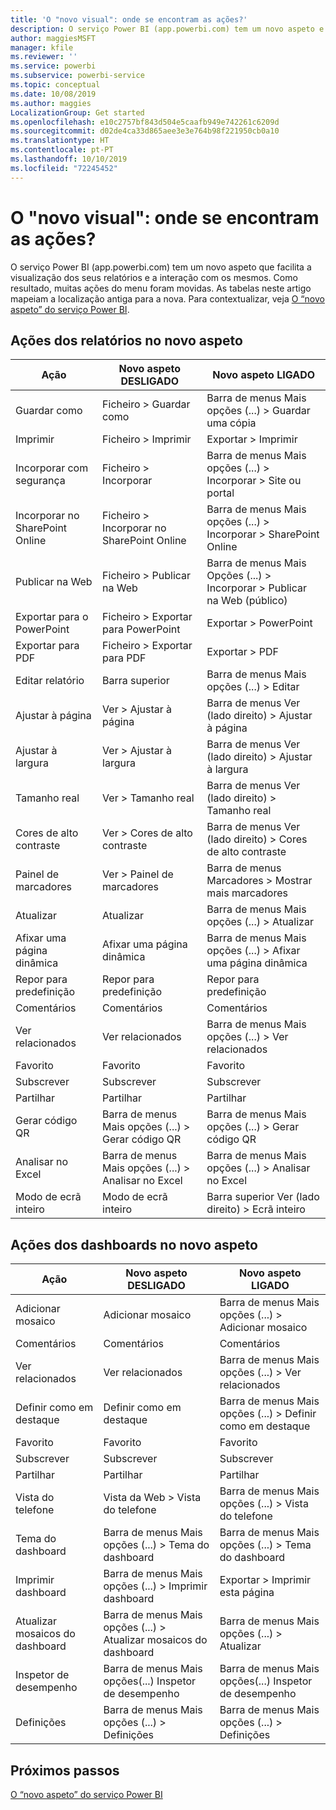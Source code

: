 ```yaml
---
title: 'O "novo visual": onde se encontram as ações?'
description: O serviço Power BI (app.powerbi.com) tem um novo aspeto e muitas ações foram movidas. Este artigo apresenta tabelas que mapeiam as localizações antigas para as novas.
author: maggiesMSFT
manager: kfile
ms.reviewer: ''
ms.service: powerbi
ms.subservice: powerbi-service
ms.topic: conceptual
ms.date: 10/08/2019
ms.author: maggies
LocalizationGroup: Get started
ms.openlocfilehash: e10c2757bf843d504e5caafb949e742261c6209d
ms.sourcegitcommit: d02de4ca33d865aee3e3e764b98f221950cb0a10
ms.translationtype: HT
ms.contentlocale: pt-PT
ms.lasthandoff: 10/10/2019
ms.locfileid: "72245452"
---
```

# <a name="the-new-look-where-did-the-actions-go"></a>O "novo visual": onde se encontram as ações?

O serviço Power BI (app.powerbi.com) tem um novo aspeto que facilita a visualização dos seus relatórios e a interação com os mesmos. Como resultado, muitas ações do menu foram movidas. As tabelas neste artigo mapeiam a localização antiga para a nova. Para contextualizar, veja [O “novo aspeto” do serviço Power BI](service-new-look.md).

## <a name="report-actions-in-the-new-look"></a>Ações dos relatórios no novo aspeto

|Ação  |Novo aspeto DESLIGADO  |Novo aspeto LIGADO  |
|---------|---------|---------|
| Guardar como | Ficheiro > Guardar como  | Barra de menus Mais opções (...) > Guardar uma cópia |
| Imprimir | Ficheiro > Imprimir | Exportar > Imprimir |
| Incorporar com segurança | Ficheiro > Incorporar | Barra de menus Mais opções (...) > Incorporar > Site ou portal |
| Incorporar no SharePoint Online | Ficheiro > Incorporar no SharePoint Online | Barra de menus Mais opções (...) > Incorporar > SharePoint Online |
| Publicar na Web | Ficheiro > Publicar na Web | Barra de menus Mais Opções (...) > Incorporar > Publicar na Web (público) |
| Exportar para o PowerPoint | Ficheiro > Exportar para PowerPoint | Exportar > PowerPoint |
| Exportar para PDF | Ficheiro > Exportar para PDF | Exportar > PDF |
|Editar relatório  | Barra superior   | Barra de menus Mais opções (...) > Editar |
| Ajustar à página | Ver > Ajustar à página | Barra de menus Ver (lado direito) > Ajustar à página |
| Ajustar à largura | Ver > Ajustar à largura | Barra de menus Ver (lado direito) > Ajustar à largura |
| Tamanho real | Ver > Tamanho real | Barra de menus Ver (lado direito) > Tamanho real |
| Cores de alto contraste | Ver > Cores de alto contraste | Barra de menus Ver (lado direito) > Cores de alto contraste |
| Painel de marcadores | Ver > Painel de marcadores |  Barra de menus Marcadores > Mostrar mais marcadores |
| Atualizar | Atualizar | Barra de menus Mais opções (...) > Atualizar |
| Afixar uma página dinâmica | Afixar uma página dinâmica | Barra de menus Mais opções (...) > Afixar uma página dinâmica |
| Repor para predefinição | Repor para predefinição | Repor para predefinição |
| Comentários | Comentários | Comentários |
| Ver relacionados | Ver relacionados | Barra de menus Mais opções (...) > Ver relacionados |
| Favorito | Favorito | Favorito |
| Subscrever | Subscrever |Subscrever |
| Partilhar | Partilhar | Partilhar |
| Gerar código QR | Barra de menus Mais opções (...) > Gerar código QR | Barra de menus Mais opções (...) > Gerar código QR |
| Analisar no Excel | Barra de menus Mais opções (...) > Analisar no Excel | Barra de menus Mais opções (...) > Analisar no Excel |
| Modo de ecrã inteiro | Modo de ecrã inteiro | Barra superior Ver (lado direito) > Ecrã inteiro |

## <a name="dashboard-actions-in-the-new-look"></a>Ações dos dashboards no novo aspeto

|Ação  |Novo aspeto DESLIGADO  |Novo aspeto LIGADO  |
|---------|---------|---------|
| Adicionar mosaico | Adicionar mosaico | Barra de menus Mais opções (...) > Adicionar mosaico |
| Comentários | Comentários | Comentários |
| Ver relacionados | Ver relacionados | Barra de menus Mais opções (...) > Ver relacionados |
| Definir como em destaque | Definir como em destaque| Barra de menus Mais opções (...) > Definir como em destaque|
| Favorito | Favorito | Favorito |
| Subscrever | Subscrever |Subscrever |
| Partilhar | Partilhar | Partilhar |
| Vista do telefone | Vista da Web > Vista do telefone | Barra de menus Mais opções (...) > Vista do telefone |
| Tema do dashboard | Barra de menus Mais opções (...) > Tema do dashboard | Barra de menus Mais opções (...) > Tema do dashboard |
| Imprimir dashboard | Barra de menus Mais opções (...) > Imprimir dashboard | Exportar > Imprimir esta página |
| Atualizar mosaicos do dashboard | Barra de menus Mais opções (...) > Atualizar mosaicos do dashboard | Barra de menus Mais opções (...) > Atualizar |
| Inspetor de desempenho | Barra de menus Mais opções(...) Inspetor de desempenho | Barra de menus Mais opções(...) Inspetor de desempenho |
| Definições | Barra de menus Mais opções (...) > Definições | Barra de menus Mais opções (...) > Definições |

## <a name="next-steps"></a>Próximos passos

[O “novo aspeto” do serviço Power BI](service-new-look.md)
